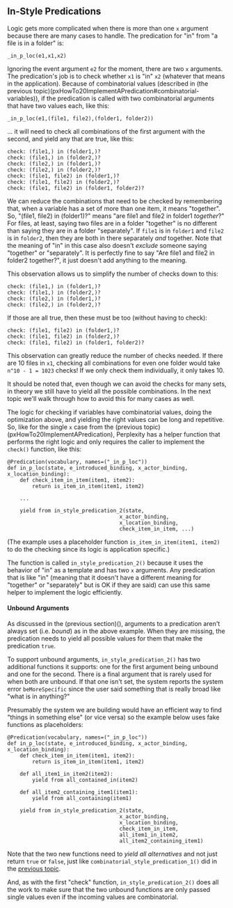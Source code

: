 ## In-Style Predications
Logic gets more complicated when there is more than one `x` argument because there are many cases to handle. The predication for "in" from "a file is in a folder" is:

~~~
_in_p_loc(e1,x1,x2)
~~~
Ignoring the event argument `e2` for the moment, there are two `x` arguments. The predication's job is to check whether `x1` is "in" `x2` (whatever that means in the application). Because of combinatorial values (described in (the previous topic)(pxHowTo20ImplementAPredication#combinatorial-variables)), if the predication is called with two combinatorial arguments that have two values each, like this:

~~~
_in_p_loc(e1,(file1, file2),(folder1, folder2))
~~~

... it will need to check all combinations of the first argument with the second, and yield any that are true, like this:

~~~
check: (file1,) in (folder1,)?
check: (file1,) in (folder2,)?
check: (file2,) in (folder1,)?
check: (file2,) in (folder2,)?
check: (file1, file2) in (folder1,)?
check: (file1, file2) in (folder2,)?
check: (file1, file2) in (folder1, folder2)?
~~~
We can reduce the combinations that need to be checked by remembering that, when a variable has a set of more than one item, it means "together".  So, "(file1, file2) in (folder1)?" means "are file1 and file2 in folder1 *together*?" For files, at least, saying two files are in a folder "together" is no different than saying they are in a folder "separately". If `file1` is in `folder1` and `file2` is in `folder2`, then they are both in there separately *and* together. Note that the meaning of "in" in this case also doesn't *exclude* someone saying "together" or "separately". It is perfectly fine to say "Are file1 and file2 in folder2 together?", it just doesn't add anything to the meaning.

This observation allows us to simplify the number of checks down to this:

~~~
check: (file1,) in (folder1,)?
check: (file1,) in (folder2,)?
check: (file2,) in (folder1,)?
check: (file2,) in (folder2,)?
~~~

If those are all true, then these must be too (without having to check):

~~~
check: (file1, file2) in (folder1,)?
check: (file1, file2) in (folder2,)?
check: (file1, file2) in (folder1, folder2)?
~~~

This observation can greatly reduce the number of checks needed. If there are 10 files in `x1`, checking all combinations for even one folder would take `n^10 - 1 = 1023` checks! If we only check them individually, it only takes 10.

It should be noted that, even though we can avoid the checks for many sets, in theory we still have to yield all the possible combinations. In the next topic we'll walk through how to avoid this for many cases as well.

The logic for checking if variables have combinatorial values, doing the optimization above, and yielding the right values can be long and repetitive. So, like for the single `x` case from the (previous topic)(pxHowTo20ImplementAPredication), Perplexity has a helper function that performs the right logic and only requires the caller to implement the `check()` function, like this:

~~~
@Predication(vocabulary, names=("_in_p_loc"))
def in_p_loc(state, e_introduced_binding, x_actor_binding, x_location_binding):
    def check_item_in_item(item1, item2):
        return is_item_in_item(item1, item2)
    
    ...

    yield from in_style_predication_2(state, 
                                    x_actor_binding, 
                                    x_location_binding, 
                                    check_item_in_item, ...)
~~~

(The example uses a placeholder function `is_item_in_item(item1, item2)` to do the checking since its logic is application specific.)

The function is called `in_style_predication_2()` because it uses the behavior of "in" as a template and has two `x` arguments.  Any predication that is like "in" (meaning that it doesn't have a different meaning for "together" or "separately" but is OK if they are said) can use this same helper to implement the logic efficiently.

#### Unbound Arguments
As discussed in the (previous section)(), arguments to a predication aren't always set (i.e. *bound*) as in the above example. When they are missing, the predication needs to yield all possible values for them that make the predication `true`.  

To support unbound arguments, `in_style_predication_2()` has two additional functions it supports: one for the first argument being unbound and one for the second. There is a final argument that is rarely used for when both are unbound. If that one isn't set, the system reports the system error `beMoreSpecific` since the user said something that is really broad like "what is in anything?"

Presumably the system we are building would have an efficient way to find "things in something else" (or vice versa) so the example below uses fake functions as placeholders:

~~~
@Predication(vocabulary, names=("_in_p_loc"))
def in_p_loc(state, e_introduced_binding, x_actor_binding, x_location_binding):
    def check_item_in_item(item1, item2):
        return is_item_in_item(item1, item2)
    
    def all_item1_in_item2(item2):
        yield from all_contained_in(item2)

    def all_item2_containing_item1(item1):
        yield from all_containing(item1)

    yield from in_style_predication_2(state, 
                                    x_actor_binding, 
                                    x_location_binding, 
                                    check_item_in_item, 
                                    all_item1_in_item2, 
                                    all_item2_containing_item1)
~~~

Note that the two new functions need to *yield all alternatives* and not just return `true` or `false`, just like `combinatorial_style_predication_1()` did in the [previous topic](./pxHowTo20ImplementAPredication).

And, as with the first "check" function, `in_style_predication_2()` does all the work to make sure that the two unbound functions are only passed single values even if the incoming values are combinatorial.  
